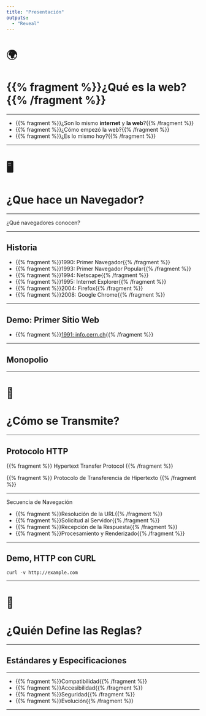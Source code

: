 ```yaml
---
title: "Presentación"
outputs:
  - "Reveal"
---
```


# 🌍
# {{% fragment %}}¿Qué es la web?{{% /fragment %}}

---

- {{% fragment %}}¿Son lo mismo **internet** y **la web**?{{% /fragment %}}
- {{% fragment %}}¿Cómo empezó la web?{{% /fragment %}}
- {{% fragment %}}¿Es lo mismo hoy?{{% /fragment %}}

---

# 🖥️
# ¿Que hace un Navegador?

---

¿Qué navegadores conocen?

---

## Historia

- {{% fragment %}}1990: Primer Navegador{{% /fragment %}}
- {{% fragment %}}1993: Primer Navegador Popular{{% /fragment %}}
- {{% fragment %}}1994: Netscape{{% /fragment %}}
- {{% fragment %}}1995: Internet Explorer{{% /fragment %}}
- {{% fragment %}}2004: Firefox{{% /fragment %}}
- {{% fragment %}}2008: Google Chrome{{% /fragment %}}

---

## Demo: Primer Sitio Web

- {{% fragment %}}[1991: info.cern.ch](https://info.cern.ch/){{% /fragment %}}

---

## Monopolio

---

# 🔗
# ¿Cómo se Transmite?

---

## Protocolo HTTP

{{% fragment %}}
Hypertext Transfer Protocol
{{% /fragment %}}

{{% fragment %}}
Protocolo de Transferencia de Hipertexto
{{% /fragment %}}


---

Secuencia de Navegación

- {{% fragment %}}Resolución de la URL{{% /fragment %}}
- {{% fragment %}}Solicitud al Servidor{{% /fragment %}}
- {{% fragment %}}Recepción de la Respuesta{{% /fragment %}}
- {{% fragment %}}Procesamiento y Renderizado{{% /fragment %}}

---

## Demo, HTTP con CURL

`curl -v http://example.com`

---

# 📜
# ¿Quién Define las Reglas?

---

## Estándares y Especificaciones 

---

- {{% fragment %}}Compatibilidad{{% /fragment %}}
- {{% fragment %}}Accesibilidad{{% /fragment %}}
- {{% fragment %}}Seguridad{{% /fragment %}}
- {{% fragment %}}Evolución{{% /fragment %}}

---